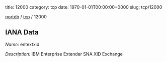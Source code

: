 title: 12000
category: tcp
date: 1970-01-01T00:00:00+0000
slug: tcp/12000

[portdb](/) / [tcp](/category/tcp.html) / 12000


## IANA Data

_Name:_ entextxid

_Description:_ IBM Enterprise Extender SNA XID Exchange

